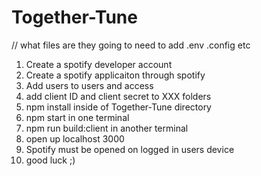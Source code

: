 # Together-Tune
// what files are they going to need to add .env .config etc
1. Create a spotify developer account
2. Create a spotify applicaiton through spotify
3. Add users to users and access 
4. add client ID and client secret to XXX folders
5. npm install inside of Together-Tune directory
6. npm start in one terminal
7. npm run build:client in another terminal
8. open up localhost 3000
9. Spotify must be opened on logged in users device
10. good luck ;)